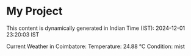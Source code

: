 # My Project

This content is dynamically generated in Indian Time (IST): 2024-12-01 23:20:03 IST


Current Weather in Coimbatore:
Temperature: 24.88 °C
Condition: mist
